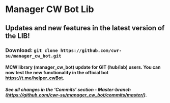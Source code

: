 # Manager CW Bot Lib

## Updates and new features in the latest version of the LIB!

### Download: `git clone https://github.com/cwr-su/manager_cw_bot.git`

#### MCW library (manager_cw_bot) update for GIT (hub/lab) users. You can now test the new functionality in the official bot https://t.me/helper_cwBot.

##### See all changes in the ‘Commits’ section - Master-branch (https://github.com/cwr-su/manager_cw_bot/commits/master/).